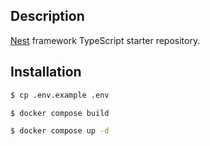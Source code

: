 ## Description

[Nest](https://github.com/nestjs/nest) framework TypeScript starter repository.

## Installation

```bash
$ cp .env.example .env
```

```bash
$ docker compose build
```
```bash
$ docker compose up -d
```